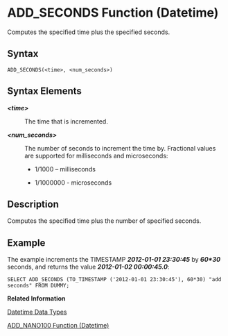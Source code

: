 <!-- loio20da994e75191014a6e4bf620c179299 -->

# ADD\_SECONDS Function \(Datetime\)

Computes the specified time plus the specified seconds.



<a name="loio20da994e75191014a6e4bf620c179299__sql_function_add_seconds_1sql_function_add_seconds_syntax"/>

## Syntax

```
ADD_SECONDS(<time>, <num_seconds>)
```



## Syntax Elements


<dl>
<dt><b>

*<time\>*

</b></dt>
<dd>

The time that is incremented.



</dd><dt><b>

*<num\_seconds\>*

</b></dt>
<dd>

The number of seconds to increment the time by. Fractional values are supported for milliseconds and microseconds:

-   1/1000 – milliseconds

-   1/1000000 - microseconds




</dd>
</dl>



<a name="loio20da994e75191014a6e4bf620c179299__sql_function_add_seconds_1sql_function_add_seconds_description"/>

## Description

Computes the specified time plus the number of specified seconds.



<a name="loio20da994e75191014a6e4bf620c179299__sql_function_add_seconds_1sql_function_add_seconds_examples"/>

## Example

The example increments the TIMESTAMP ***2012-01-01 23:30:45*** by ***60\*30*** seconds, and returns the value ***2012-01-02 00:00:45.0***:

```
SELECT ADD_SECONDS (TO_TIMESTAMP ('2012-01-01 23:30:45'), 60*30) "add seconds" FROM DUMMY;
```

**Related Information**  


[Datetime Data Types](../datetime-data-types-3f81ccc.md "Datetime data types are used to store date and time information.")

[ADD\_NANO100 Function \(Datetime\)](add-nano100-function-datetime-3962389.md "Adds the specified number of 10^-7 unit of seconds to the specified TIMESTAMP value.")

